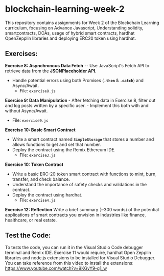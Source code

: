 # blockchain-learning-week-2

This repository contains assignments for Week 2 of the Blockchain Learning curriculum, focusing on Advance Javascript, Understanding solidity, smartcontracts, DOAs, usage of hybrid smart contracts, hardhat OpenZepplin libraries and deploying ERC20 token using hardhat.


## Exercises:

**Exercise 8: Asynchronous Data Fetch**
   -- Use JavaScript's Fetch API to retrieve data from the **[JSONPlaceholder API](https://jsonplaceholder.typicode.com/)**.
- Handle potential errors using both Promises (**`.then`** & **`.catch`**) and Async/Await.
   - File: `exercise8.js`

 **Exercise 9: Data Manipulation**
    - After fetching data in Exercise 8, filter out and log posts written by a specific user.
    - Implement this both with and without Async/Await.
   - File: `exercise9.js`
  
**Exercise 10: Basic Smart Contract**
- Write a smart contract named **`SimpleStorage`** that stores a number and allows functions to get and set that number.
- Deploy the contract using the Remix Ethereum IDE.
   - File: `exercise3.js`

**Exercise 10: Token Contract**
- Write a basic ERC-20 token smart contract with functions to mint, burn, transfer, and check balance.
- Understand the importance of safety checks and validations in the contract.
- Deploy the contract using hardhat.
   - File: `exercise4.js`

**Exercise 12: Reflection**
Write a brief summary (~300 words) of the potential applications of smart contracts you envision in industries like finance, healthcare, or real estate.

## Test the Code:
To tests the code, you can run it in the Visual Studio Code debugger terminal and Remix IDE. Exercise 11 would require, hardhat Open Zepplin libraries and node.js extensions to be installed for Visual Studio Debugger. You can take reference from this video to install the extensions: https://www.youtube.com/watch?v=9KGvY9-g1_w


